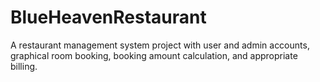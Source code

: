 # BlueHeavenRestaurant
A restaurant management system project with user and admin accounts, graphical room booking, booking amount calculation, and appropriate billing.
